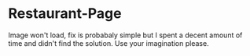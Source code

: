 # Restaurant-Page

Image won't load, fix is probabaly simple but I spent a decent amount of time and didn't find the solution. Use your imagination please.
